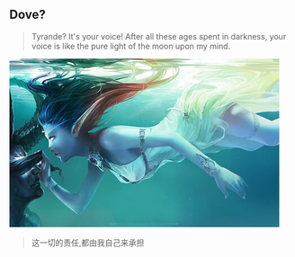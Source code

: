## Dove?
>Tyrande? It's your voice! After all these ages spent in darkness, your voice is like the pure light of the moon upon my mind.

![爱嫂子](assets/images/life/1_1.jpeg)

>这一切的责任,都由我自己来承担